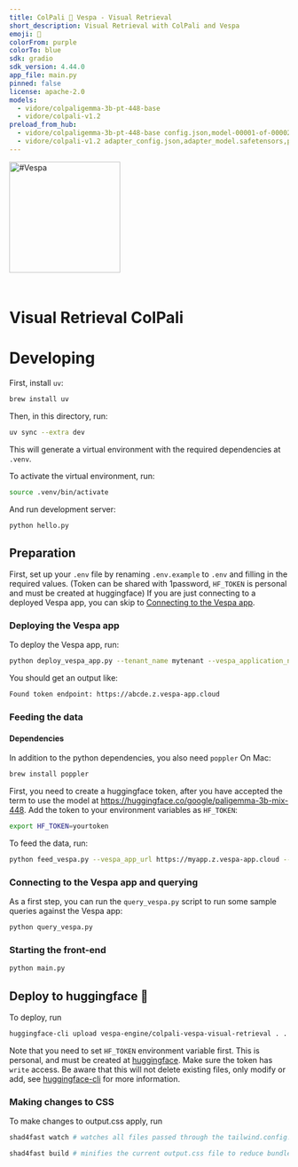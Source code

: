 ```yaml
---
title: ColPali 🤝 Vespa - Visual Retrieval
short_description: Visual Retrieval with ColPali and Vespa
emoji: 👀
colorFrom: purple
colorTo: blue
sdk: gradio
sdk_version: 4.44.0
app_file: main.py
pinned: false
license: apache-2.0
models:
  - vidore/colpaligemma-3b-pt-448-base
  - vidore/colpali-v1.2
preload_from_hub:
  - vidore/colpaligemma-3b-pt-448-base config.json,model-00001-of-00002.safetensors,model-00002-of-00002.safetensors,model.safetensors.index.json,preprocessor_config.json,special_tokens_map.json,tokenizer.json,tokenizer_config.json 12c59eb7e23bc4c26876f7be7c17760d5d3a1ffa
  - vidore/colpali-v1.2 adapter_config.json,adapter_model.safetensors,preprocessor_config.json,special_tokens_map.json,tokenizer.json,tokenizer_config.json 9912ce6f8a462d8cf2269f5606eabbd2784e764f
---
```


<!-- Copyright Vespa.ai. Licensed under the terms of the Apache 2.0 license. See LICENSE in the project root. -->

<picture>
  <source media="(prefers-color-scheme: dark)" srcset="https://assets.vespa.ai/logos/Vespa-logo-green-RGB.svg">
  <source media="(prefers-color-scheme: light)" srcset="https://assets.vespa.ai/logos/Vespa-logo-dark-RGB.svg">
  <img alt="#Vespa" width="200" src="https://assets.vespa.ai/logos/Vespa-logo-dark-RGB.svg" style="margin-bottom: 25px;">
</picture>

# Visual Retrieval ColPali

# Developing

First, install `uv`:

```bash
brew install uv
```

Then, in this directory, run:

```bash
uv sync --extra dev
```

This will generate a virtual environment with the required dependencies at `.venv`.

To activate the virtual environment, run:

```bash
source .venv/bin/activate
```

And run development server:

```bash
python hello.py
```

## Preparation

First, set up your `.env` file by renaming `.env.example` to `.env` and filling in the required values.
(Token can be shared with 1password, `HF_TOKEN` is personal and must be created at huggingface)
If you are just connecting to a deployed Vespa app, you can skip
to [Connecting to the Vespa app](#connecting-to-the-vespa-app-and-querying).

### Deploying the Vespa app

To deploy the Vespa app, run:

```bash
python deploy_vespa_app.py --tenant_name mytenant --vespa_application_name myapp --token_id_write mytokenid_write --token_id_read mytokenid_read
```

You should get an output like:

```bash
Found token endpoint: https://abcde.z.vespa-app.cloud
````

### Feeding the data

#### Dependencies

In addition to the python dependencies, you also need `poppler`
On Mac:

```bash
brew install poppler
```

First, you need to create a huggingface token, after you have accepted the term to use the model
at https://huggingface.co/google/paligemma-3b-mix-448.
Add the token to your environment variables as `HF_TOKEN`:

```bash
export HF_TOKEN=yourtoken
```

To feed the data, run:

```bash
python feed_vespa.py --vespa_app_url https://myapp.z.vespa-app.cloud --vespa_cloud_secret_token mysecrettoken
```

### Connecting to the Vespa app and querying

As a first step, you can run the `query_vespa.py` script to run some sample queries against the Vespa app:

```bash
python query_vespa.py
```

### Starting the front-end

```bash
python main.py
```

## Deploy to huggingface 🤗

To deploy, run

```bash
huggingface-cli upload vespa-engine/colpali-vespa-visual-retrieval . . --repo-type=space
```

Note that you need to set `HF_TOKEN` environment variable first.
This is personal, and must be created at [huggingface](https://huggingface.co/settings/tokens).
Make sure the token has `write` access.
Be aware that this will not delete existing files, only modify or add,
see [huggingface-cli](https://huggingface.co/docs/huggingface_hub/en/guides/upload#upload-from-the-cli) for more
information.

### Making changes to CSS

To make changes to output.css apply, run

```bash
shad4fast watch # watches all files passed through the tailwind.config.js content section

shad4fast build # minifies the current output.css file to reduce bundle size in production.
```
